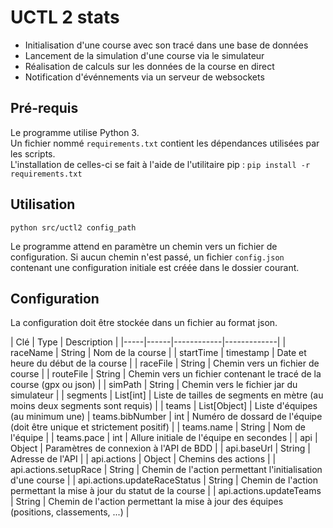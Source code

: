 # UCTL 2 stats

- Initialisation d'une course avec son tracé dans une base de données
- Lancement de la simulation d'une course via le simulateur
- Réalisation de calculs sur les données de la course en direct
- Notification d'événnements via un serveur de websockets

## Pré-requis

Le programme utilise Python 3.  
Un fichier nommé `requirements.txt` contient les dépendances utilisées par les scripts.  
L'installation de celles-ci se fait à l'aide de l'utilitaire pip : `pip install -r requirements.txt`

## Utilisation

`python src/uctl2 config_path`

Le programme attend en paramètre un chemin vers un fichier de configuration. Si aucun  chemin n'est passé, un fichier `config.json `contenant une configuration initiale est créée dans le dossier courant.

## Configuration

La configuration doit être stockée dans un fichier au format json.

| Clé | Type | Description |
|-----|------|------------|-------------|
| raceName | String | Nom de la course |
| startTime | timestamp | Date et heure du début de la course |
| raceFile | String | Chemin vers un fichier de course |
| routeFile | String | Chemin vers un fichier contenant le tracé de la course (gpx ou json) |
| simPath | String | Chemin vers le fichier jar du simulateur |
| segments | List[int] | Liste de tailles de segments en mètre (au moins deux segments sont requis) |
| teams | List[Object] | Liste d'équipes (au minimum une)
| teams.bibNumber | int | Numéro de dossard de l'équipe (doit être unique et strictement positif) |
| teams.name | String | Nom de l'équipe |
| teams.pace | int | Allure initiale de l'équipe en secondes |
| api | Object | Paramètres de connexion à l'API de BDD |
| api.baseUrl | String | Adresse de l'API |
| api.actions | Object | Chemins des actions |
| api.actions.setupRace | String | Chemin de l'action permettant l'initialisation d'une course |
| api.actions.updateRaceStatus | String | Chemin de l'action permettant la mise à jour du statut de la course |
| api.actions.updateTeams | String | Chemin de l'action permettant la mise à jour des équipes (positions, classements, ...) |